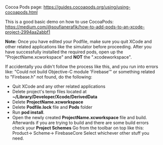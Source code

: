 

Cocoa Pods page:
https://guides.cocoapods.org/using/using-cocoapods.html

This is a good basic demo on how to use CocoaPods:
https://medium.com/@soufianerafik/how-to-add-pods-to-an-xcode-project-2994aa2abbf1

**Note:**
Once you have edited your Podfile, make sure you quit XCode and other related applications
like the simulator before proceeding. After you have successfully installed the required
pods, open up the "ProjectName.xcworkspace" and **NOT** the ".xcodeworkspace".

If accidentally you didn't follow the process like this, and you run into errors like:
"Could not build Objective-C module 'Firebase'"
or something related to "Firebase.h" not found, do the following:
 + Quit XCode and any other related applications
 + Delete project's temp files located at **~/Library/Developer/Xcode/DerivedData**
 + Delete **ProjectName.xcworkspace**
 + Delete **Podfile.lock** file and **Pods** folder
 + Run **pod install**.
 + Open the newly created **ProjectName.xcworkspace** file and build.
Afterwards if you are trying to build and there are some build errors check your
**Project Schemes**
Go from the toolbar on top like this:
Product-> Scheme-> FirebaseCore
Select whichever other stuff you need.
